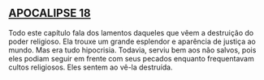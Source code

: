 ## [APOCALIPSE 18](http://bibliaonline.com.br/acf/ap/18) 

Todo este capítulo fala dos lamentos daqueles que vêem a destruição do poder religioso. Ela trouxe um grande esplendor e aparência de justiça ao mundo. Mas era tudo hipocrisia. Todavia, serviu bem aos não salvos, pois eles podiam seguir em frente com seus pecados enquanto frequentavam cultos religiosos. Eles sentem ao vê-la destruída.